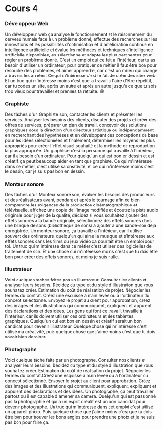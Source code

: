 # Cours 4
### Développeur Web
Un développeur web ça analyse le fonctionnement et le raisonnement du cerveau humain face à un problème donné,
effectue des recherches sur les innovations et les possibilités d'optimisation et d'amélioration continue en intelligence artificielle et
évalue les méthodes et techniques d'intelligence artificielle disponibles, en sélectionne et adapte les plus pertinentes pour régler un problème donné. C'est un emploi qui ce fait a l'intérieur, car tu as besoin d'utiliser un ordinateur, pour pratiquer ce métier il faut être bon pour résoudre des problèmes, et aimer apprendre, car c'est un milieu qui change a travers les années. Ce qui m'intéresse c'est le fait de créer des sites web. Et un truc qui m'intéresse moins c'est que la travail a l'aire d'être répétitif, car tu codes un site, après un autre et après un autre jusqu'à ce que tu sois trop vieux pour travailler et prennes ta retraite. :laughing:

### Graphiste
Des tâches d'un Graphiste son, contacter les clients et présenter les services.
Analyser les besoins des clients, discuter des projets et créer des offres de services, préparer un plan de travail,
concevoir des solutions graphiques sous la direction d'un directeur artistique ou indépendamment en recherchant des hypothèses et en développant des conceptions de base pour les idées sélectionnées et finalement, déterminer les moyens les plus appropriés pour créer l'effet visuel souhaité et la méthode de reproduction la plus appropriée. Un graphiste c'est la personne qui travaille à l'intérieur, car il a besoin d'un ordinateur. Pour quelqu'un qui est bon en dessin et est créatif, ça peut beaucoup aider en tant que graphiste. Ce qui m'intéresse dans ce métier, c'est utilisé sa créativité, et ce qui m'intéresse moins c'est le dessin, car je suis pas bon en dessin.

### Monteur sonore
Des tâches d'un Monteur sonore son, évaluer les besoins des producteurs et des réalisateurs avant, pendant et après le tournage afin de bien comprendre les exigences de la production cinématographique et télévisuelle, affichez une copie de l'image modifiée et écoutez la piste audio originale pour juger de la qualité,
décidez si vous souhaitez ajouter des effets sonores à la bande originale, sélectionnez des effets sonores dans une banque de sons (bibliothèque de sons) à ajouter à une bande-son déjà enregistrée. Un monteur sonore, ça travaille a  l'intérieur, car il utilise souvent des ordinateurs, quelqu'un qui aime la musique et s'intéresse aux effets sonores dans les films ou jeux vidéo ça pourrait être un emploi pour toi. Un truc qui m'intéresse dans ce métier c'est utiliser des logicielles de traitement de son. Et une chose qui m'intéresse moins c'est que tu dois être bon pour créer des effets sonores, et moins je suis nulle.

### Illustrateur
Voici quelques taches faites pas un illustrateur. Consulter les clients et analyser leurs besoins. Décidez du type et du style d'illustration que vous souhaitez créer. Estimation du coût de réalisation du projet. Négocier les termes du contrat. Créez une esquisse à main levée ou à l'ordinateur du concept sélectionné. Envoyez le projet au client pour approbation, créez des images et des illustrations qui communiquent, expliquent et appuient des déclarations et des idées. Les gens qui font ce travail, travaille à l'intérieur, car ils doivent utiliser des ordinateurs et des tablettes graphiques. Quelqu'un qui est bon en dessin et créatif serait un bon candidat pour devenir illustrateur. Quelque chose qui m'intéresse c'est utilisé ma créativité, puis quelque chose que j'aime moins c'est que tu dois savoir bien dessiner.

### Photographe
Voici quelque tâche faite par un photographe. Consulter nos clients et analyser leurs besoins. Décidez du type et du style d'illustration que vous souhaitez créer. Estimation du coût de réalisation du projet. Négocier les termes du contrat.Créez une esquisse à main levée ou à l'ordinateur du concept sélectionné. Envoyer le projet au client pour approbation. Créez des images et des illustrations qui communiquent, expliquent, expliquent et appuient des déclarations et des idées.
Un photographe, ça peut travailler partout ou il est capable d'amener sa caméra. Quelqu'un qui est passionné pas la photographie et qui a un esprit créatif est un bon candidat pour devenir photographe. Un truc qui m'intéresse dans cet emploi c'est utilisé un appareil photo. Puis quelque chose que j'aime moins c'est que tu dois être bon pour trouver les bons angles pour prendre une photo et je ne suis pas bon pour faire ça.
